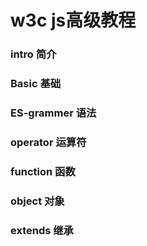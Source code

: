 # w3c js高级教程

### intro           简介

### Basic           基础
### ES-grammer      语法
### operator        运算符
### function        函数
### object          对象
### extends         继承